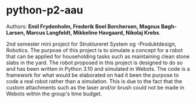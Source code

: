 # python-p2-aau
Authors: **Emil Frydenholm, Frederik Boel Borchersen, Magnus Bøgh-Larsen, Marcus Langfeldt, Mikkeline Havgaard, Nikolaj Krebs**.

2nd semester mini project for Struktureret System og -Produktdesign, Robotics.
The purpose of this project is to simulate a concept for a robot that can be applied for householding tasks such as maintaining clean stone slabs
in the yard. The robot proposed in this project is designed to do so and has been written in Python 3.10 and simulated in Webots.
The code is a framework for what would be elaborated on had it been the purpose to code a real robot rather than a simulation. This is due to the fact that the custom
attachments such as the laser and/or brush could not be made in Webots within the group's time budget.
